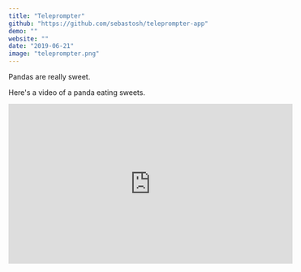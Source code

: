 ```yaml
---
title: "Teleprompter"
github: "https://github.com/sebastosh/teleprompter-app"
demo: ""
website: ""
date: "2019-06-21"
image: "teleprompter.png"
---
```


Pandas are really sweet.

Here's a video of a panda eating sweets.

<iframe width="560" height="315" src="https://www.youtube.com/embed/4n0xNbfJLR8" frameborder="0" allowfullscreen></iframe>